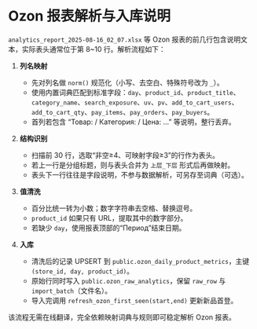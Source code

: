 # Ozon 报表解析与入库说明

`analytics_report_2025-08-16_02_07.xlsx` 等 Ozon 报表的前几行包含说明文本，实际表头通常位于第 8~10 行。解析流程如下：

1. **列名映射**
   - 先对列名做 `norm()` 规范化（小写、去空白、特殊符号改为 `_`）。
   - 使用内置词典匹配到标准字段：`day`、`product_id`、`product_title`、`category_name`、`search_exposure`、`uv`、`pv`、`add_to_cart_users`、`add_to_cart_qty`、`pay_items`、`pay_orders`、`pay_buyers`。
   - 首列若包含 “Товар: / Категория: / Цена: ...” 等说明，整行丢弃。

2. **结构识别**
   - 扫描前 30 行，选取“非空≥4、可映射字段≥3”的行作为表头。
   - 若上一行是分组标题，则与表头合并为 `上层_下层` 形式后再做映射。
   - 表头下一行往往是字段说明，不参与数据解析，可另存至词典（可选）。

3. **值清洗**
   - 百分比统一转为小数；数字字符串去空格、替换逗号。
   - `product_id` 如果只有 URL，提取其中的数字部分。
   - 若缺少 `day`，使用报表顶部的“Период”结束日期。

4. **入库**
   - 清洗后的记录 UPSERT 到 `public.ozon_daily_product_metrics`，主键 `(store_id, day, product_id)`。
   - 原始行同时写入 `public.ozon_raw_analytics`，保留 `raw_row` 与 `import_batch`（文件名）。
   - 导入完调用 `refresh_ozon_first_seen(start,end)` 更新新品首登。

该流程无需在线翻译，完全依赖映射词典与规则即可稳定解析 Ozon 报表。

